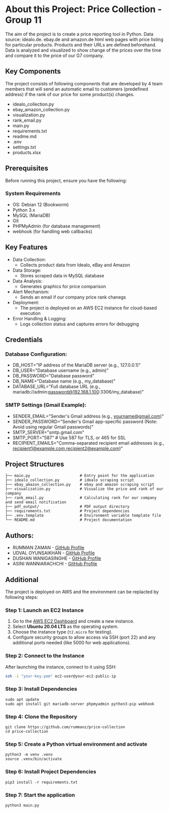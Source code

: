 # About this Project: Price Collection - Group 11
The aim of the project is to create a price reporting tool in Python.
Data source: idealo.de. ebay.de and amazon.de html web pages with price listing for particular products. Products and their URLs are defined beforehand.
Data is analyzed and visualized to show change of the prices over the time and compare it to the price of our G7 company.

## Key Components
The project consists of following components that are developed by 4 team members that will send an automatic email to customers (predefined address) if the rank of our price for some product(s) changes.
- idealo_collection.py
- ebay_amazon_collection.py
- visualization.py
- rank_email.py
- main.py
- requirements.txt
- readme.md
- .env
- settings.txt
- products.xlsx

## Prerequisites  
Before running this project, ensure you have the following:  

### **System Requirements**  
- OS: Debian 12 (Bookworm)
- Python 3.x
- MySQL (MariaDB)
- Git
- PHPMyAdmin (for database management)
- webhook (for handling web callbacks)

## Key Features
- Data Collection:
  - Collects product data from Idealo, eBay and Amazon
- Data Storage:
  - Stores scraped data in MySQL database
- Data Analysis:
  - Generates graphics for price comparison
- Alert Mechanism:
  - Sends an email if our company price rank chanegs
- Deployment:
  - The project is deployed on an AWS EC2 instance for cloud-based execution
- Error Handling & Logging:
  - Logs collection status and captures errors for debugging
 
## Credentials

### Database Configuration:
- DB_HOST="IP address of the MariaDB server (e.g., 127.0.0.1)"
- DB_USER="Database username (e.g., admin)"
- DB_PASSWORD="Database password"
- DB_NAME="Database name (e.g., my_database)"
- DATABASE_URL="Full database URL (e.g., mariadb://admin:password@192.168.1.100:3306/my_database)"

### SMTP Settings (Gmail Example):
- SENDER_EMAIL="Sender's Gmail address (e.g., yourname@gmail.com)"
- SENDER_PASSWORD="Sender's Gmail app-specific password (Note: Avoid using regular Gmail passwords)"
- SMTP_SERVER="smtp.gmail.com"
- SMTP_PORT="587"  # Use 587 for TLS, or 465 for SSL
- RECIPIENT_EMAILS="Comma-separated recipient email addresses (e.g., recipient1@example.com,recipient2@example.com)"

## Project Structures 

```price_collections/
├── main.py                      # Entry point for the application
├── idealo_collection.py         # idealo scraping script
├── ebay_amazon_collection.py    # ebay and amazon scraping script
├── visualization.py             # Visualize the price and rank of our company
├── rank_email.py                # Calculating rank for our company and send email notification
├── pdf_output/                  # PDF output directory
├── requirements.txt             # Project dependencies
├── .env.template                # Environment variable template file
└── README.md                    # Project documentation
```

## Authors:
- RUMMAN ZAMAN - [GitHub Profile](https://github.com/rummanz)
- UDVAL OYUNSAIKHAN - [GitHub Profile](https://github.com/UdvalO)
- DUSHAN WANIGASINGHE - [GitHub Profile](https://github.com/dushan0203)
- ASINI WANNIARACHCHI - [GitHub Profile](https://github.com/AsiniW14)

## Additional
The project is deployed on AWS and the environment can be replacted by following steps:

### **Step 1: Launch an EC2 Instance**  
1. Go to the [AWS EC2 Dashboard](https://aws.amazon.com/ec2/) and create a new instance.  
2. Select **Ubuntu 20.04 LTS** as the operating system.  
3. Choose the instance type (`t2.micro` for testing).  
4. Configure security groups to allow access via SSH (port 22) and any additional ports needed (like 5000 for web applications).  

### **Step 2: Connect to the Instance**  
After launching the instance, connect to it using SSH:  
```bash
ssh -i "your-key.pem" ec2-user@your-ec2-public-ip
```
### **Step 3: Install Dependencies**
```
sudo apt update
sudo apt install git mariadb-server phpmyadmin python3-pip webhook
```

### **Step 4: Clone the Repository**
```
git clone https://github.com/rummanz/price-collection
cd price-collection
```
### **Step 5: Create a Python virtual environment and activate**
```
python3 -m venv .venv
source .venv/bin/activate
```

### **Step 6: Install Project Dependencies**
```
pip3 install -r requirements.txt
```

### **Step 7: Start the application**
```
python3 main.py
```
